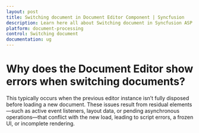 ```yaml
---
layout: post
title: Switching document in Document Editor Component | Syncfusion
description: Learn here all about Switching document in Syncfusion ASP.NET MVC Document Editor component of Syncfusion Essential JS 2 and more.
platform: document-processing
control: Switching document
documentation: ug
---
```


# Why does the Document Editor show errors when switching documents?

This typically occurs when the previous editor instance isn’t fully disposed before loading a new document. These issues result from residual elements—such as active event listeners, layout data, or pending asynchronous operations—that conflict with the new load, leading to script errors, a frozen UI, or incomplete rendering.